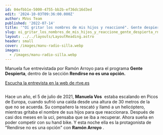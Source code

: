 ```yaml
---
id: 04efbb1e-5000-4755-bb2b-ef36dc16d3ed
edit: '2024-10-03T09:36:00.000Z'
author: MVos Team
published: '2022-07-14'
title: '"Oí gritar los nombres de mis hijos y reaccioné". Gente despierta RNE'
slug: oi_gritar_los_nombres_de_mis_hijos_y_reaccione_gente_despierta_rne
layout: ../../layouts/LayoutReading.astro
header: small
cover: /images/manu-radio-silla.webp
images:
  - /images/manu-radio-silla.webp
---
```


Manuela fue entrevistada por Ramón Arroyo para el programa **Gente Despierta**, dentro de la sección **Rendirse no es una opción.**


[Escucha la entrevista en la web de rtve.es](https://www.rtve.es/play/audios/gente-despierta/oi-gritar-nombres-hijos-reaccione/6649224/)


<figure><img src="/images/manu-radio-silla.webp" alt=""><figcaption align="left"></figcaption></figure>


Hace un año, el 5 de julio de 2021, **Manuela Vos**
 estaba escalando en Picos de Europa, cuando sufrió una caída desde una altura de 30 metros de la que no se acuerda. Su compañero la rescató y llamó a un helicóptero, mientras gritaba el nombre de sus hijos para que reaccionara. Después de casi dos meses en la uci, pensaba que se iba a recuperar. Ahora sueña en poder competir con su hand bike. Y esta noche ella es la protagonista de "Rendirse no es una opción" con **Ramón Arroyo**
.

